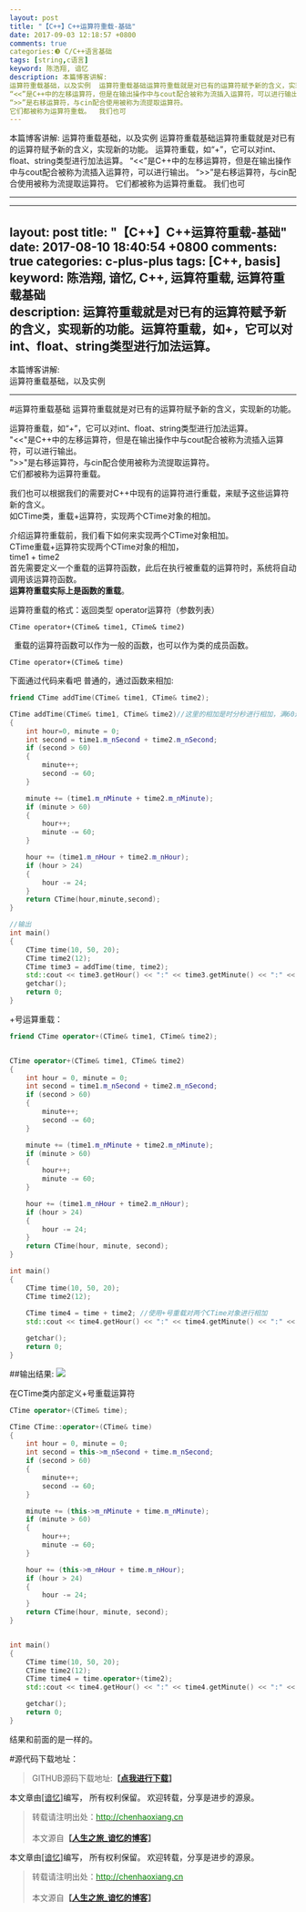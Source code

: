 ```yaml
---
layout: post
title: "【C++】C++运算符重载-基础"
date: 2017-09-03 12:18:57 +0800
comments: true
categories:❸ C/C++语言基础
tags: [string,c语言]
keyword: 陈浩翔, 谙忆
description: 本篇博客讲解: 
运算符重载基础，以及实例  运算符重载基础运算符重载就是对已有的运算符赋予新的含义，实现新的功能。  运算符重载，如“+”，它可以对int、float、string类型进行加法运算。 
“<<”是C++中的左移运算符，但是在输出操作中与cout配合被称为流插入运算符，可以进行输出。 
“>>”是右移运算符，与cin配合使用被称为流提取运算符。 
它们都被称为运算符重载。  我们也可 
---
```



本篇博客讲解: 
运算符重载基础，以及实例  运算符重载基础运算符重载就是对已有的运算符赋予新的含义，实现新的功能。  运算符重载，如“+”，它可以对int、float、string类型进行加法运算。 
“<<”是C++中的左移运算符，但是在输出操作中与cout配合被称为流插入运算符，可以进行输出。 
“>>”是右移运算符，与cin配合使用被称为流提取运算符。 
它们都被称为运算符重载。  我们也可
<!-- more -->
----------

---
layout: post
title: "【C++】C++运算符重载-基础"
date: 2017-08-10 18:40:54 +0800
comments: true
categories: c-plus-plus
tags: [C++, basis]
keyword: 陈浩翔, 谙忆, C++, 运算符重载, 运算符重载基础  
description: 运算符重载就是对已有的运算符赋予新的含义，实现新的功能。运算符重载，如+，它可以对int、float、string类型进行加法运算。
---

本篇博客讲解:  
运算符重载基础，以及实例  


<!-- more -->
----------

#运算符重载基础
运算符重载就是对已有的运算符赋予新的含义，实现新的功能。  

运算符重载，如“+”，它可以对int、float、string类型进行加法运算。  
"<<"是C++中的左移运算符，但是在输出操作中与cout配合被称为流插入运算符，可以进行输出。  
">>"是右移运算符，与cin配合使用被称为流提取运算符。  
它们都被称为运算符重载。  

我们也可以根据我们的需要对C++中现有的运算符进行重载，来赋予这些运算符新的含义。  
如CTime类，重载+运算符，实现两个CTime对象的相加。  

介绍运算符重载前，我们看下如何来实现两个CTime对象相加。   
CTime重载+运算符实现两个CTime对象的相加，  
time1 + time2   
首先需要定义一个重载的运算符函数，此后在执行被重载的运算符时，系统将自动调用该运算符函数。  
**运算符重载实际上是函数的重载**。  
  
运算符重载的格式：返回类型 operator运算符（参数列表）  
```
CTime operator+(CTime& time1, CTime& time2)
```  
 
重载的运算符函数可以作为一般的函数，也可以作为类的成员函数。  
```
CTime operator+(CTime& time) 
```  
下面通过代码来看吧
普通的，通过函数来相加:
```C++ Time.h中声明友元函数
friend CTime addTime(CTime& time1, CTime& time2); 
```
```C++ main.cpp中直接实现
CTime addTime(CTime& time1, CTime& time2)//这里的相加是时分秒进行相加，满60进1
{
	int hour=0, minute = 0;
	int second = time1.m_nSecond + time2.m_nSecond;
	if (second > 60)
	{
		minute++;
		second -= 60;
	}

	minute += (time1.m_nMinute + time2.m_nMinute);
	if (minute > 60)
	{
		hour++;
		minute -= 60;
	}

	hour += (time1.m_nHour + time2.m_nHour);
	if (hour > 24)
	{
		hour -= 24;
	}
	return CTime(hour,minute,second);
}

//输出
int main()
{ 
	CTime time(10, 50, 20);
	CTime time2(12); 
	CTime time3 = addTime(time, time2); 
	std::cout << time3.getHour() << ":" << time3.getMinute() << ":" << time3.getSecond() << endl; 
	getchar();
	return 0;
}
```
+号运算重载：
```C++ Time.h中声明
friend CTime operator+(CTime& time1, CTime& time2);
```
```C++ main.cpp中实现

CTime operator+(CTime& time1, CTime& time2)
{
	int hour = 0, minute = 0;
	int second = time1.m_nSecond + time2.m_nSecond;
	if (second > 60)
	{
		minute++;
		second -= 60;
	}

	minute += (time1.m_nMinute + time2.m_nMinute);
	if (minute > 60)
	{
		hour++;
		minute -= 60;
	}

	hour += (time1.m_nHour + time2.m_nHour);
	if (hour > 24)
	{
		hour -= 24;
	}
	return CTime(hour, minute, second);
}

int main()
{ 
	CTime time(10, 50, 20);
	CTime time2(12); 
 
	CTime time4 = time + time2;	//使用+号重载对两个CTime对象进行相加
	std::cout << time4.getHour() << ":" << time4.getMinute() << ":" << time4.getSecond() << endl;

	getchar();
	return 0;
}
```
##输出结果:
![](http://i.imgur.com/3xtl8kk.png)  
 
在CTime类内部定义+号重载运算符  
```C++ Time.h中声明
CTime operator+(CTime& time);
```

```C++ Time.cpp中实现
CTime CTime::operator+(CTime& time)
{
	int hour = 0, minute = 0;
	int second = this->m_nSecond + time.m_nSecond;
	if (second > 60)
	{
		minute++;
		second -= 60;
	}

	minute += (this->m_nMinute + time.m_nMinute);
	if (minute > 60)
	{
		hour++;
		minute -= 60;
	}

	hour += (this->m_nHour + time.m_nHour);
	if (hour > 24)
	{
		hour -= 24;
	}
	return CTime(hour, minute, second);
}
```
```C++ main.cpp中调用

int main()
{ 
	CTime time(10, 50, 20);
	CTime time2(12); 
	CTime time4 = time.operator+(time2);
	std::cout << time4.getHour() << ":" << time4.getMinute() << ":" << time4.getSecond() << endl;

	getchar();
	return 0;
}
```
结果和前面的是一样的。  
 

#源代码下载地址：
<blockquote cite='陈浩翔'>
GITHUB源码下载地址:<strong>【<a href='https://github.com/chenhaoxiang/C-Study/tree/master/20170810/code/operatorOverloadingBase' target='_blank'>点我进行下载</a>】</strong>
</blockquote>

本文章由<a href="http://chenhaoxiang.cn/">[谙忆]</a>编写， 所有权利保留。 
欢迎转载，分享是进步的源泉。
<blockquote cite='陈浩翔'>
<p background-color='#D3D3D3'>转载请注明出处：<a href='http://chenhaoxiang.cn'><font color="green">http://chenhaoxiang.cn</font></a><br><br>
本文源自<strong>【<a href='http://chenhaoxiang.cn' target='_blank'>人生之旅_谙忆的博客</a>】</strong></p>
</blockquote>


本文章由<a href="http://chenhaoxiang.cn/">[谙忆]</a>编写， 所有权利保留。 
欢迎转载，分享是进步的源泉。
<blockquote cite='陈浩翔'>
<p background-color='#D3D3D3'>转载请注明出处：<a href='http://chenhaoxiang.cn'><font color="green">http://chenhaoxiang.cn</font></a><br><br>
本文源自<strong>【<a href='http://chenhaoxiang.cn' target='_blank'>人生之旅_谙忆的博客</a>】</strong></p>
</blockquote>
